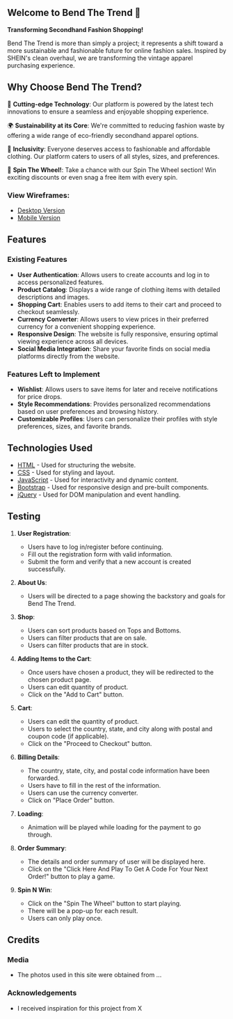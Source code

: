 ## Welcome to Bend The Trend 🔄

**Transforming Secondhand Fashion Shopping!**

Bend The Trend is more than simply a project; it represents a shift toward a more sustainable and fashionable future for online fashion sales. Inspired by SHEIN's clean overhaul, we are transforming the vintage apparel purchasing experience.
 
## Why Choose Bend The Trend?

🌟 **Cutting-edge Technology**: Our platform is powered by the latest tech innovations to ensure a seamless and enjoyable shopping experience.

🌍 **Sustainability at its Core**: We're committed to reducing fashion waste by offering a wide range of eco-friendly secondhand apparel options.

🤝 **Inclusivity**: Everyone deserves access to fashionable and affordable clothing. Our platform caters to users of all styles, sizes, and preferences.

🎉 **Spin The Wheel!**: Take a chance with our Spin The Wheel section! Win exciting discounts or even snag a free item with every spin.

### View Wireframes:
- [Desktop Version](https://www.figma.com/file/Zy8MTiPYC3Ztp4g8t8yHSZ/Dewi-%26-Joey---BTT-Desktop?type=design&node-id=4%3A116&mode=design&t=1Y60LSQxLKZAgBFb-1)
- [Mobile Version](https://www.figma.com/file/8sjzCDfuGVr7uepfeqeW85/Dewi-%26-Joey---BTT-Mobile?type=design&node-id=0%3A1)

## Features
 <!-- Different parts and features of this project-->
### Existing Features
- **User Authentication**: Allows users to create accounts and log in to access personalized features.
- **Product Catalog**: Displays a wide range of clothing items with detailed descriptions and images.
- **Shopping Cart**: Enables users to add items to their cart and proceed to checkout seamlessly.
- **Currency Converter**: Allows users to view prices in their preferred currency for a convenient shopping experience.
- **Responsive Design**: The website is fully responsive, ensuring optimal viewing experience across all devices.
- **Social Media Integration**: Share your favorite finds on social media platforms directly from the website.

### Features Left to Implement
- **Wishlist**: Allows users to save items for later and receive notifications for price drops.
- **Style Recommendations**: Provides personalized recommendations based on user preferences and browsing history.
- **Customizable Profiles**: Users can personalize their profiles with style preferences, sizes, and favorite brands.

## Technologies Used

- [HTML](https://developer.mozilla.org/en-US/docs/Web/HTML) - Used for structuring the website.
- [CSS](https://developer.mozilla.org/en-US/docs/Web/CSS) - Used for styling and layout.
- [JavaScript](https://developer.mozilla.org/en-US/docs/Web/JavaScript) - Used for interactivity and dynamic content.
- [Bootstrap](https://getbootstrap.com) - Used for responsive design and pre-built components.
- [jQuery](https://jquery.com) - Used for DOM manipulation and event handling.


## Testing

1. **User Registration**:
    - Users have to log in/register before continuing.
    - Fill out the registration form with valid information.
    - Submit the form and verify that a new account is created successfully.

2. **About Us**:
    - Users will be directed to a page showing the backstory and goals for Bend The Trend.

3. **Shop**:
    - Users can sort products based on Tops and Bottoms.
    - Users can filter products that are on sale.
    - Users can filter products that are in stock.
    
4. **Adding Items to the Cart**:
    - Once users have chosen a product, they will be redirected to the chosen product page.
    - Users can edit quantity of product.
    - Click on the "Add to Cart" button.

5. **Cart**:
    - Users can edit the quantity of product.
    - Users to select the country, state, and city along with postal and coupon code (if applicable).
    - Click on the "Proceed to Checkout" button.

6. **Billing Details**:
    - The country, state, city, and postal code information have been forwarded.
    - Users have to fill in the rest of the information.
    - Users can use the currency converter.
    - Click on "Place Order" button.

7. **Loading**:
    - Animation will be played while loading for the payment to go through.

8. **Order Summary**:
    - The details and order summary of user will be displayed here.
    - Click on the "Click Here And Play To Get A Code For Your Next Order!" button to play a game.

9. **Spin N Win**:
    - Click on the "Spin The Wheel" button to start playing.
    - There will be a pop-up for each result.
    - Users can only play once.

## Credits

### Media
- The photos used in this site were obtained from ...

### Acknowledgements

- I received inspiration for this project from X